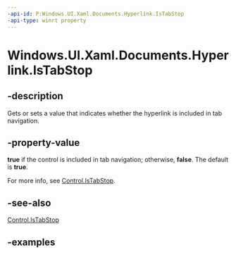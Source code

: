 ```yaml
---
-api-id: P:Windows.UI.Xaml.Documents.Hyperlink.IsTabStop
-api-type: winrt property
---
```


<!-- Property syntax.
public bool IsTabStop { get;  set; }
-->

# Windows.UI.Xaml.Documents.Hyperlink.IsTabStop

## -description

Gets or sets a value that indicates whether the hyperlink is included in tab navigation.



## -property-value

**true** if the control is included in tab navigation; otherwise, **false**. The default is **true**.

For more info, see [Control.IsTabStop](../windows.ui.xaml.controls/control_istabstop.md).

## -see-also

[Control.IsTabStop](../windows.ui.xaml.controls/control_istabstop.md)

## -examples

